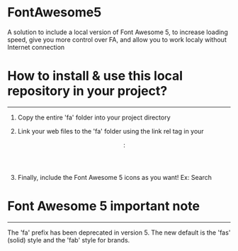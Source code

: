 # FontAwesome5
A solution to include a local version of Font Awesome 5, to increase loading speed, give you more control over FA, and allow you to work localy without Internet connection



# How to install & use this local repository in your project?
-----------------------------------------

1) Copy the entire 'fa' folder into your project directory

2) Link your web files to the 'fa' folder using the link rel tag in your <header>: <link rel="stylesheet" href="fa/all.min.css">

3) Finally, include the Font Awesome 5 icons as you want! Ex: <span class="fas fa-search">Search</span>



# Font Awesome 5 important note
-----------------------------------------
The 'fa' prefix has been deprecated in version 5. The new default is the 'fas' (solid) style and the 'fab' style for brands.
